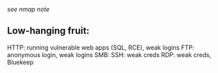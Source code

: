 *see nmap note*

## Low-hanging fruit:
HTTP: running vulnerable web apps (SQL, RCE), weak logins
FTP: anonymous login, weak logins
SMB: SSH: weak creds
RDP: weak creds, Bluekeep